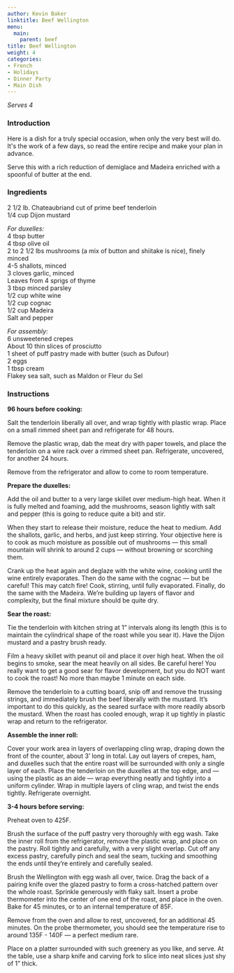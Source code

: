 ```yaml
---
author: Kevin Baker
linktitle: Beef Wellington
menu:
  main:
    parent: beef
title: Beef Wellington
weight: 4
categories:
- French
- Holidays
- Dinner Party
- Main Dish
---
```

*Serves 4*

### Introduction

Here is a dish for a truly special occasion, when only the very best will do. It's the work of a few days, so read the entire recipe and make your plan in advance.

Serve this with a rich reduction of demiglace and Madeira enriched with a spoonful of butter at the end.


### Ingredients

<div class="ingredient-list">

2 1/2 lb. Chateaubriand cut of prime beef tenderloin  
1/4 cup Dijon mustard  
  
*For duxelles:*  
4 tbsp butter  
4 tbsp olive oil  
2 to 2 1/2 lbs mushrooms (a mix of button and shiitake is nice), finely minced  
4-5 shallots, minced  
3 cloves garlic, minced  
Leaves from 4 sprigs of thyme  
3 tbsp minced parsley  
1/2 cup white wine  
1/2 cup cognac  
1/2 cup Madeira   
Salt and pepper  
  
*For assembly:*  
6 unsweetened crepes   
About 10 thin slices of prosciutto   
1 sheet of puff pastry made with butter (such as Dufour)  
2 eggs  
1 tbsp cream  
Flakey sea salt, such as Maldon or Fleur du Sel   

</div>

### Instructions

**96 hours before cooking:**

Salt the tenderloin liberally all over, and wrap tightly with plastic wrap. Place on a small rimmed sheet pan and refrigerate for 48 hours.

Remove the plastic wrap, dab the meat dry with paper towels, and place the tenderloin on a wire rack over a rimmed sheet pan. Refrigerate, uncovered, for another 24 hours.

Remove from the refrigerator and allow to come to room temperature.

**Prepare the duxelles:**  

Add the oil and butter to a very large skillet over medium-high heat. When it is fully melted and foaming, add the mushrooms, season lightly with salt and pepper (this is going to reduce quite a bit) and stir. 

When they start to release their moisture, reduce the heat to medium.  Add the shallots, garlic, and herbs, and just keep stirring. Your objective here is to cook as much moisture as possible out of mushrooms — this small mountain will shrink to around 2 cups — without browning or scorching them.

Crank up the heat again and deglaze with the white wine, cooking until the wine entirely evaporates.  Then do the same with the cognac — but be careful! This may catch fire! Cook, stirring, until fully evaporated.  Finally, do the same with the Madeira. We’re building up layers of flavor and complexity, but the final mixture should be quite dry.

**Sear the roast:**

Tie the tenderloin with kitchen string at 1” intervals along its length (this is to maintain the cylindrical shape of the roast while you sear it). Have the Dijon mustard and a pastry brush ready.

Film a heavy skillet with peanut oil and place it over high heat. When the oil begins to smoke, sear the meat heavily on all sides. Be careful here! You really want to get a good sear for flavor development, but you do NOT want to cook the roast! No more than maybe 1 minute on each side.

Remove the tenderloin to a cutting board, snip off and remove the trussing strings, and immediately brush the beef liberally with the mustard. It’s important to do this quickly, as the seared surface with more readily absorb the mustard. When the roast has cooled enough, wrap it up tightly in plastic wrap and return to the refrigerator.

**Assemble the inner roll:**

Cover your work area in layers of overlapping cling wrap, draping down the front of the counter, about 3’ long in total.  Lay out layers of crepes, ham, and duxelles such that the entire roast will be surrounded with only a single layer of each.  Place the tenderloin on the duxelles at the top edge, and — using the plastic as an aide — wrap everything neatly and tightly into a uniform cylinder. Wrap in multiple layers of cling wrap, and twist the ends tightly. Refrigerate overnight.

**3-4 hours before serving:**

Preheat oven to 425F. 

Brush the surface of the puff pastry very thoroughly with egg wash.  Take the inner roll from the refrigerator, remove the plastic wrap, and place on the pastry. Roll tightly and carefully, with a very slight overlap. Cut off any excess pastry, carefully pinch and seal the seam, tucking and smoothing the ends until they’re entirely and carefully sealed. 

Brush the Wellington with egg wash all over, twice. Drag the back of a pairing knife over the glazed pastry to form a cross-hatched pattern over the whole roast. Sprinkle generously with flaky salt. Insert a probe thermometer into the center of one end of the roast, and place in the oven. Bake for 45 minutes, or to an internal temperature of 85F.

Remove from the oven and allow to rest, uncovered, for an additional 45 minutes.  On the probe thermometer, you should see the temperature rise to around 135F - 140F — a perfect medium rare.

Place on a platter surrounded with such greenery as you like, and serve.  At the table, use a sharp knife and carving fork to slice into neat slices just shy of 1” thick. 